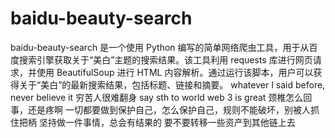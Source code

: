 # baidu-beauty-search
baidu-beauty-search 是一个使用 Python 编写的简单网络爬虫工具，用于从百度搜索引擎获取关于“美白”主题的搜索结果。该工具利用 requests 库进行网页请求，并使用 BeautifulSoup 进行 HTML 内容解析。通过运行该脚本，用户可以获得关于“美白”的最新搜索结果，包括标题、链接和摘要。
whatever I said before, never believe it
穷苦人很难翻身
say sth to world web 3 is great
颈椎怎么回事，还是疼啊
一切都要做到保护自己，怎么保护自己，规则不能破坏，别被人抓住把柄
坚持做一件事情，总会有结果的
要不要转移一些资产到其他链上去
